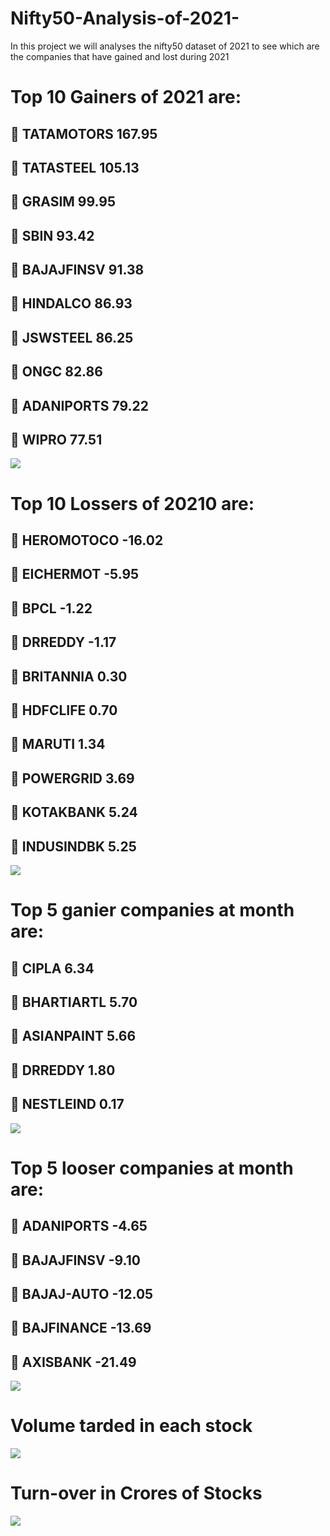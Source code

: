 # Nifty50-Analysis-of-2021-
In this project we will analyses the nifty50 dataset of 2021 to see which are the companies that have gained and lost during 2021
# Top 10 Gainers of 2021 are:<br>
 ## &#128640; TATAMOTORS	167.95<br>
 ## &#128640; TATASTEEL	105.13<br>
 ## &#128640; GRASIM	99.95<br>
 ## &#128640; SBIN	93.42<br>
 ## &#128640; BAJAJFINSV	91.38<br>
 ## &#128640; HINDALCO	86.93<br>
 ## &#128640; JSWSTEEL	86.25<br>
 ## &#128640; ONGC	82.86<br>
 ## &#128640; ADANIPORTS	79.22<br>
 ## &#128640; WIPRO 77.51 <br>
 ![](img/a.png?raw=true)
 
 # Top 10 Lossers of 20210 are: <br>
 ## &#x1F526; HEROMOTOCO	-16.02<br>
 ## &#x1F526; EICHERMOT	-5.95<br>
 ## &#x1F526; BPCL	-1.22<br>
 ## &#x1F526; DRREDDY	-1.17<br>
 ## &#x1F526; BRITANNIA	0.30<br>
 ## &#x1F526; HDFCLIFE	0.70<br>
 ## &#x1F526; MARUTI	1.34<br>
 ## &#x1F526; POWERGRID	3.69<br>
 ## &#x1F526; KOTAKBANK	5.24<br>
 ## &#x1F526; INDUSINDBK 5.25<br>
 ![](img/b.png?raw=true)

 # Top 5 ganier companies at month are:<br>
 ## &#128204; CIPLA	6.34<br>
 ## &#128204; BHARTIARTL 5.70<br>
 ## &#128204; ASIANPAINT 5.66<br>
 ## &#128204; DRREDDY	1.80<br>
 ## &#128204; NESTLEIND	0.17<br> 
 ![](img/c.png?raw=true)

 # Top 5 looser companies at month are:<br>
 ## &#127993; ADANIPORTS -4.65<br>
 ## &#127993; BAJAJFINSV -9.10<br>
 ## &#127993; BAJAJ-AUTO -12.05<br>
 ## &#127993; BAJFINANCE -13.69<br>
 ## &#127993; AXISBANK	-21.49<br>
 ![](img/d.png?raw=true)

 # Volume tarded in each stock
 ![](img/y.png?raw=true)

 # Turn-over in Crores of Stocks
 ![](img/x.png?raw=true) 
